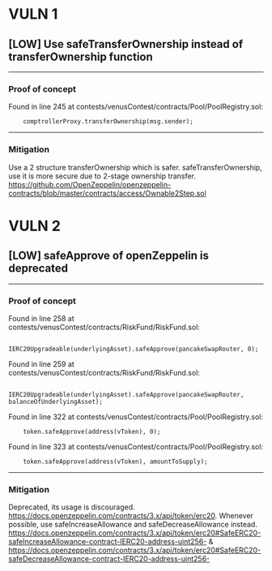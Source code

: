# VULN 1 

## [LOW] Use safeTransferOwnership instead of transferOwnership function
------------------------------------------------------------------------ 

### Proof of concept 

Found in line 245 at contests/venusContest/contracts/Pool/PoolRegistry.sol:

        comptrollerProxy.transferOwnership(msg.sender);

------------------------------------------------------------------------ 

### Mitigation 

Use a 2 structure transferOwnership which is safer. safeTransferOwnership, use it is more secure due to 2-stage ownership transfer. https://github.com/OpenZeppelin/openzeppelin-contracts/blob/master/contracts/access/Ownable2Step.sol










# VULN 2 

## [LOW] safeApprove of openZeppelin is deprecated
------------------------------------------------------------------------ 

### Proof of concept 

Found in line 258 at contests/venusContest/contracts/RiskFund/RiskFund.sol:

                    IERC20Upgradeable(underlyingAsset).safeApprove(pancakeSwapRouter, 0);


Found in line 259 at contests/venusContest/contracts/RiskFund/RiskFund.sol:

                    IERC20Upgradeable(underlyingAsset).safeApprove(pancakeSwapRouter, balanceOfUnderlyingAsset);


Found in line 322 at contests/venusContest/contracts/Pool/PoolRegistry.sol:

        token.safeApprove(address(vToken), 0);


Found in line 323 at contests/venusContest/contracts/Pool/PoolRegistry.sol:

        token.safeApprove(address(vToken), amountToSupply);

------------------------------------------------------------------------ 

### Mitigation 

Deprecated, its usage is discouraged. https://docs.openzeppelin.com/contracts/3.x/api/token/erc20. Whenever possible, use safeIncreaseAllowance and safeDecreaseAllowance instead. https://docs.openzeppelin.com/contracts/3.x/api/token/erc20#SafeERC20-safeIncreaseAllowance-contract-IERC20-address-uint256- & https://docs.openzeppelin.com/contracts/3.x/api/token/erc20#SafeERC20-safeDecreaseAllowance-contract-IERC20-address-uint256-
